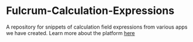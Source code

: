 # Fulcrum-Calculation-Expressions
 A repository for snippets of calculation field expressions from various apps we have created. Learn more about the platform [here](https://www.fulcrumapp.com/platform/overview)